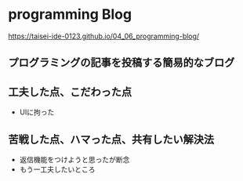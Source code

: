 # programming Blog

https://taisei-ide-0123.github.io/04_06_programming-blog/

## プログラミングの記事を投稿する簡易的なブログ

## 工夫した点、こだわった点
- UIに拘った

## 苦戦した点、ハマった点、共有したい解決法
- 返信機能をつけようと思ったが断念
- もう一工夫したいところ